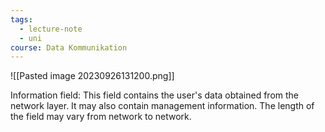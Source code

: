 ```yaml
---
tags:
  - lecture-note
  - uni
course: Data Kommunikation
---
```

![[Pasted image 20230926131200.png]]

Information field:
This field contains the user's data obtained from the network layer.
It may also contain management information.
The length of the field may vary from network to network.